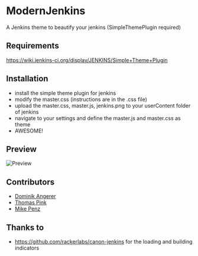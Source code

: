 ModernJenkins
=============

A Jenkins theme to beautify your jenkins (SimpleThemePlugin required)



Requirements
-------------
https://wiki.jenkins-ci.org/display/JENKINS/Simple+Theme+Plugin



Installation
-------------
- install the simple theme plugin for jenkins
- modify the master.css (instructions are in the .css file)
- upload the master.css, master.js, jenkins.png to your userContent folder of jenkins
- navigate to your settings and define the master.js and master.css as theme
- AWESOME!


Preview
------------
![Preview](https://raw.githubusercontent.com/mikepenz/ModernJenkins/master/img/preview.png)



Contributors
------------
- [Dominik Angerer][1]
- [Thomas Pink][2]
- [Mike Penz][3]


Thanks to
------------
- https://github.com/rackerlabs/canon-jenkins for the loading and building indicators


  [1]: https://github.com/dominikangerer
  [2]: https://github.com/thomaspink
  [3]: https://github.com/mikepenz
